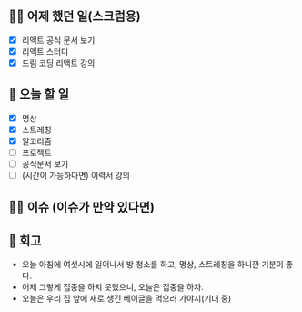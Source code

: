 ## ✍🏻 어제 했던 일(스크럼용)

- [x] 리액트 공식 문서 보기
- [x] 리액트 스터디
- [x] 드림 코딩 리액트 강의

## 📑 오늘 할 일

- [x] 명상
- [x] 스트레칭
- [x] 알고리즘
- [ ] 프로젝트
- [ ] 공식문서 보기
- [ ] (시간이 가능하다면) 이력서 강의

## 🙏🏻 이슈 (이슈가 만약 있다면)

## 💬 회고

- 오늘 아침에 여섯시에 일어나서 방 청소를 하고, 명상, 스트레칭을 하니깐 기분이 좋다.
- 어제 그렇게 집중을 하지 못했으니, 오늘은 집중을 하자.
- 오늘은 우리 집 앞에 새로 생긴 베이글을 먹으러 가야지(기대 중)
